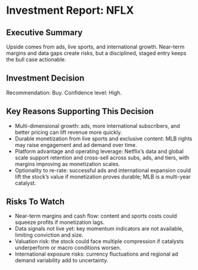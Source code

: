 # Investment Report: NFLX
## Executive Summary
Upside comes from ads, live sports, and international growth. Near-term margins and data gaps create risks, but a disciplined, staged entry keeps the bull case actionable.

## Investment Decision
Recommendation: Buy. Confidence level: High.

## Key Reasons Supporting This Decision
- Multi-dimensional growth: ads, more international subscribers, and better pricing can lift revenue more quickly.
- Durable monetization from live sports and exclusive content: MLB rights may raise engagement and ad demand over time.
- Platform advantage and operating leverage: Netflix’s data and global scale support retention and cross-sell across subs, ads, and tiers, with margins improving as monetization scales.
- Optionality to re-rate: successful ads and international expansion could lift the stock’s value if monetization proves durable; MLB is a multi-year catalyst.

## Risks To Watch
- Near-term margins and cash flow: content and sports costs could squeeze profits if monetization lags.
- Data signals not live yet: key momentum indicators are not available, limiting conviction and size.
- Valuation risk: the stock could face multiple compression if catalysts underperform or macro conditions worsen.
- International exposure risks: currency fluctuations and regional ad demand variability add to uncertainty.